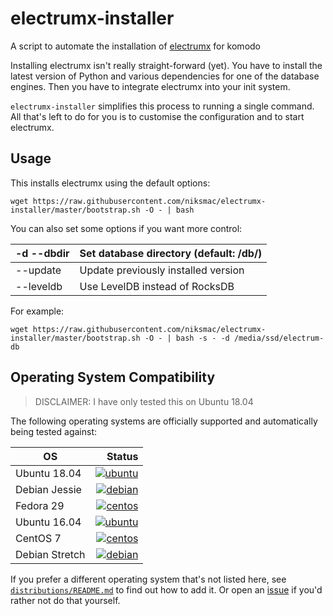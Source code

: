 # electrumx-installer

A script to automate the installation of [electrumx](https://github.com/cipig/electrumx/tree/kmdassets) for komodo

Installing electrumx isn't really straight-forward (yet). You have to install the latest version of Python and various dependencies for
one of the database engines. Then you have to integrate electrumx into your init system.

`electrumx-installer` simplifies this process to running a single command. All that's left to do for you
is to customise the configuration and to start electrumx.

## Usage

This installs electrumx using the default options:

    wget https://raw.githubusercontent.com/niksmac/electrumx-installer/master/bootstrap.sh -O - | bash

You can also set some options if you want more control:

| -d --dbdir | Set database directory (default: /db/) |
| ---------- | -------------------------------------- |
| --update   | Update previously installed version    |
| --leveldb  | Use LevelDB instead of RocksDB         |

For example:

    wget https://raw.githubusercontent.com/niksmac/electrumx-installer/master/bootstrap.sh -O - | bash -s - -d /media/ssd/electrum-db

## Operating System Compatibility

> DISCLAIMER: I have only tested this on Ubuntu 18.04

The following operating systems are officially supported and automatically being tested against:

| OS             |                                                                                                                                                                           Status |
| -------------- | -------------------------------------------------------------------------------------------------------------------------------------------------------------------------------: |
| Ubuntu 18.04   | [![ubuntu](https://badges.herokuapp.com/travis/niksmac/electrumx-installer?env=IMAGE=%22ubuntu:18.04%22&label=ubuntu:18.04)](https://travis-ci.org/niksmac/electrumx-installer/) |
| Debian Jessie  |         [![debian](https://badges.herokuapp.com/travis/niksmac/electrumx-installer?env=IMAGE=%22debian:8%22&label=debian:8)](https://travis-ci.org/niksmac/electrumx-installer/) |
| Fedora 29      |       [![centos](https://badges.herokuapp.com/travis/niksmac/electrumx-installer?env=IMAGE=%22fedora:28%22&label=fedora:28)](https://travis-ci.org/niksmac/electrumx-installer/) |
| Ubuntu 16.04   | [![ubuntu](https://badges.herokuapp.com/travis/niksmac/electrumx-installer?env=IMAGE=%22ubuntu:16.04%22&label=ubuntu:16.04)](https://travis-ci.org/niksmac/electrumx-installer/) |
| CentOS 7       |         [![centos](https://badges.herokuapp.com/travis/niksmac/electrumx-installer?env=IMAGE=%22centos:7%22&label=centos:7)](https://travis-ci.org/niksmac/electrumx-installer/) |
| Debian Stretch |         [![debian](https://badges.herokuapp.com/travis/niksmac/electrumx-installer?env=IMAGE=%22debian:9%22&label=debian:9)](https://travis-ci.org/niksmac/electrumx-installer/) |

If you prefer a different operating system that's not listed here, see
[`distributions/README.md`](https://github.com/niksmac/electrumx-installer/blob/master/distributions/README.md) to find out how to add it.
Or open an [issue](https://github.com/niksmac/electrumx-installer/issues/new) if you'd rather not do that yourself.
